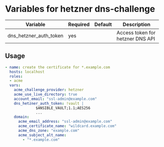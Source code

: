 # Variables for hetzner dns-challenge

| Variable               | Required | Default | Description
|------------------------|----------|---------|------------
| dns_hetzner_auth_token | yes      |         | Access token for hetzner DNS API

## Usage

```yaml
- name: create the certificate for *.example.com
  hosts: localhost
  roles:
  - acme
  vars:
    acme_challenge_provider: hetzner
    acme_use_live_directory: true
    account_email: "ssl-admin@example.com"
    dns_hetzner_auth_token: !vault |
              $ANSIBLE_VAULT;1.1;AES256
              ...
    domain:
      acme_email_address: "ssl-admin@example.com"
      acme_certificate_name: "wildcard.example.com"
      acme_dns_zone: "example.com"
      acme_subject_alt_name:
        - "*.example.com"
```
